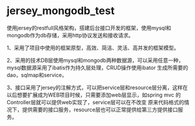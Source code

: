 jersey_mongodb_test
===================

使用jersey的restfull风格架构，搭建后台接口开发的框架，使用mysql和mongodb作为db存储，采用http协议发送和接收请求。

1、采用了项目中使用的框架原型，高效、简洁、灵活、高并发的框架模型。

2、采用的技术DB层使用mysql和mongodb两种数据源，可以采用任意一种，mysql数据源采用了ibatis作为持久层处理，CRUD操作使用ibator
生成所需要的dao，sqlmap和service，

3、接口采用了jersey的注解方式，可以把service层和resource层分离，这样在以后想要扩展成为WEB项目时候，只需要添加web层显示，如spring mvc 的Controller层就可以提供web实现了，service层可以在不改变
原来代码格式的情况下，提供需要的接口服务，resource层也可以正常提供给第三方提供接口服务。

